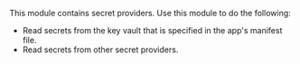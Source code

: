 This module contains secret providers. Use this module to do the following:

- Read secrets from the key vault that is specified in the app's manifest file.
- Read secrets from other secret providers.
